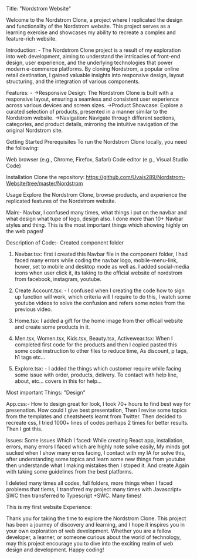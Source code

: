  Title: "Nordstrom Website"

Welcome to the Nordstrom Clone, a project where I replicated the design and functionality of the Nordstrom website. This project serves as a learning exercise and showcases my ability to recreate a complex and feature-rich website.

Introduction: - The Nordstrom Clone project is a result of my exploration into web development, aiming to understand the intricacies of front-end design, user experience, and the underlying technologies that power modern e-commerce platforms. By cloning Nordstrom, a popular online retail destination, I gained valuable insights into responsive design, layout structuring, and the integration of various components.

Features: -
  ->Responsive Design: The Nordstrom Clone is built with a responsive layout, ensuring a seamless and consistent user experience across various devices and screen sizes.
  ->Product Showcase: Explore a curated selection of products, presented in a manner similar to the Nordstrom website.
  ->Navigation: Navigate through different sections, categories, and product details, mirroring the intuitive navigation of the original Nordstrom site.

Getting Started
Prerequisites
To run the Nordstrom Clone locally, you need the following:

Web browser (e.g., Chrome, Firefox, Safari)
Code editor (e.g., Visual Studio Code)

Installation
Clone the repository:
https://github.com/Uvais289/Nordstrom-Website/tree/master/Nordstrom

Usage
Explore the Nordstrom Clone, browse products, and experience the replicated features of the Nordstrom website.

Main:- Navbar, I confused many times, what things i put on the navbar and what design what tupe of logo, design also. I done more than 10+ Navbar styles and thing. This is the most important things which showing highly on the web pages!

Description of Code:- Created component folder
  1. Navbar.tsx: first i created this Navbar file in the component folder, I had faced many errors while coding the navbar logo, mobile-menu-link, hower, set to mobile and desktop mode as well as. I added social-media icons when user click it, its taking to the official        website of nordstrom from facebook, instagram, youtube.

 2. Create Account.tsx: - I confused when I creating the code how to sign up function will work, which criteria will I require to do this, I watch some youtube videos to solve the confusion and refers some notes from the previous video.

 3. Home.tsx: I added a gift for the home image from ther officail website and create some products in it.

 4. Men.tsx, Women.tsx, Kids.tsx, Beauty.tsx, Activewear.tsx: When I completed first code for the products and then I copied pasted this some code instruction to other files to reduce time, As discount, p tags, h1 tags etc...

 5. Explore.tsx: - I added the things which customer require while facing some issue with order, products, delivery. To contact with help line, about, etc... covers in this for help...

Most important Things: "Design"

 App.css:- How to design great for look, I took 70+ hours to find best way for presenation. How could I give best presentation, Then I revise some topics from the templates and cheatsheets learnt from Twitter. Then decided to recreate css, I tried 1000+ lines of codes             perhaps 2 times for better results. Then I got this.

Issues: Some issues Which I faced: While creating React app, installation, errors, many errors I faced which are highly note solve easily, My minds got sucked when I show many erros facing, I contact with my IA for solve this, after understanding some topics and                learn some new things from youtube then understande what I making mistakes then I stoped it. And create Again with taking some guidelines from the best platforms.

  I deleted many times all codes, full folders, more things when I faced problems that tiems, I transfrred my project many times with Javascript+ SWC then transferred to Typescript +SWC. Many times!

 This is my first website Experience: 


Thank you for taking the time to explore the Nordstrom Clone. This project has been a journey of discovery and learning, and I hope it inspires you in your own exploration of web development. Whether you are a fellow developer, a learner, or someone curious about the world of technology, may this project encourage you to dive into the exciting realm of web design and development. Happy coding!
